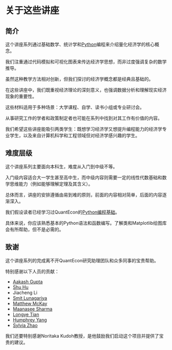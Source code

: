 # 关于这些讲座

## 简介

这个讲座系列通过基础数学、统计学和[Python](https://www.python.org/)编程来介绍量化经济学的核心概念。

我们注重通过代码模拟和可视化图表来传达经济学思想，而非过度强调复杂的数学推导。

虽然这种教学方法相对创新，但我们探讨的经济学概念都是经典且基础的。

在这些讲座中，我们既重视经济理论的深刻意义，也强调数据分析和理解现实经济现象的重要性。

这些材料适用于多种场景：大学课程、自学、读书小组或专业研讨会。

从事研究工作的学者和政策制定者也可能在系列中找到对其工作有价值的内容。

我们希望这些讲座能吸引两类学生：既想学习经济学又想提升编程能力的经济学专业学生，以及来自计算机科学和工程领域但对经济学感兴趣的学生。

## 难度层级

这个讲座系列主要面向本科生，难度从入门到中级不等。

入门级内容适合大一学生甚至高中生，而中级内容则需要一定的线性代数基础和数学思维能力（例如能够理解定理及其含义）。

总体而言，讲座的安排遵循由易到难的原则，前面的内容相对简单，后面的内容逐渐深入。

我们假设读者已经学习过QuantEcon的[Python编程基础](https://python-programming.quantecon.org/intro.html)。

具体来说，你应该熟悉基本的Python语法和函数编写。了解类和Matplotlib绘图库会有所帮助，但不是必需的。

## 致谢

这个讲座系列的完成离不开QuantEcon研究助理团队和众多同事的宝贵帮助。

特别感谢以下人员的贡献：

- [Aakash Gupta](https://github.com/AakashGfude)
- [Shu Hu](https://github.com/shlff)
- Jiacheng Li
- [Smit Lunagariya](https://github.com/Smit-create)
- [Matthew McKay](https://github.com/mmcky)
- [Maanasee Sharma](https://github.com/maanasee)
- [Longye Tian](https://github.com/longye-tian)
- [Humphrey Yang](https://github.com/HumphreyYang)
- [Sylvia Zhao](https://github.com/SylviaZhaooo)

我们还要特别感谢Noritaka Kudoh教授，是他鼓励我们启动这个项目并提供了宝贵的建议。